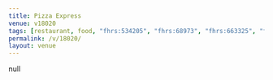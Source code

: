 ```yaml
---
title: Pizza Express
venue: v18020
tags: [restaurant, food, "fhrs:534205", "fhrs:68973", "fhrs:663325", "fhrs:662476", takeaway, "fhrs:737653"]
permalink: /v/18020/
layout: venue
---
```

null